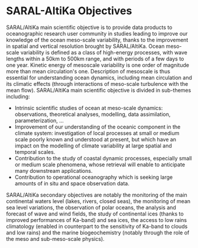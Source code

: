# SARAL-AltiKa Objectives
SARAL/AltiKa main scientific objective is to provide data products to oceanographic research user community in studies leading to improve our knowledge of the ocean meso-scale variability, thanks to the improvement in spatial and vertical resolution brought by SARAL/AltiKa.
Ocean meso-scale variability is defined as a class of high-energy processes, with wave lengths within a 50km to 500km range, and with periods of a few days to one year. Kinetic energy of mesoscale variability is one order of magnitude more than mean circulation's one. Description of mesoscale is thus essential for understanding ocean dynamics, including mean circulation and its climatic effects (through interactions of meso-scale turbulence with the mean flow).
SARAL/AltiKa main scientific objective is divided in sub-themes including:
  * Intrinsic scientific studies of ocean at meso-scale dynamics: observations, theoretical analyses, modelling, data assimilation, parameterization, ...
  * Improvement of our understanding of the oceanic component in the climate system: investigation of local processes at small or medium scale poorly known and understood at present, but which have an impact on the modelling of climate variability at large spatial and temporal scales.
  * Contribution to the study of coastal dynamic processes, especially small or medium scale phenomena, whose retrieval will enable to anticipate many downstream applications.
  * Contribution to operational oceanography which is seeking large amounts of in situ and space observation data.


SARAL/AltiKa secondary objectives are notably the monitoring of the main continental waters level (lakes, rivers, closed seas), the monitoring of mean sea level variations, the observation of polar oceans, the analysis and forecast of wave and wind fields, the study of continental ices (thanks to improved performances of Ka-band) and sea ices, the access to low rains climatology (enabled in counterpart to the sensitivity of Ka-band to clouds and low rains) and the marine biogeochemistry (notably through the role of the meso and sub-meso-scale physics).